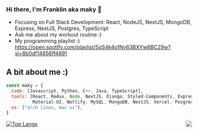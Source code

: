 ### Hi there, I'm Franklin aka maky 👋
- Focusing on Full Stack Development: React, NodeJS, NextJS, MongoDB, Express, NestJS, Postgres, TypeScript
- Ask me about my workout routine :)
- My programming playlist :) https://open.spotify.com/playlist/5qS4k4o1Nv63BXYw6BC29w?si=8b0df14856ff4891

## A bit about me :)

```javascript
const maky = {
  code: [Javascript, Python, C++, Java, TypeScript],
  tools: [React, Redux, Node, NextJS, Django, Styled-Components, Express, Bootstrap, 
          Material-UI, Netlify, MySQL, MongoDB, NestJS, Vercel, Posgresql],
  os: ["arch linux, mac os"],
}
```

<a href="https://github.com/anuraghazra/github-readme-stats">
  
  <img align="right" src="https://github-readme-stats.vercel.app/api?username=makyfj&show_icons=true&theme=onedark" />
  
</a>

[![Top Langs](https://github-readme-stats.vercel.app/api/top-langs/?username=makyfj&show_icons=true&theme=onedark&hide=lua,c,vim%20script,html,shell)](https://github.com/anuraghazra/github-readme-stats)



<!--
**makyfj/makyfj** is a ✨ _special_ ✨ repository because its `README.md` (this file) appears on your GitHub profile.

Here are some ideas to get you started:

- 🔭 I’m currently working on ...
- 🌱 I’m currently learning ...
- 👯 I’m looking to collaborate on ...
- 🤔 I’m looking for help with ...
- 💬 Ask me about ...
- 📫 How to reach me: ...
- 😄 Pronouns: ...
- ⚡ Fun fact: ...
-->
